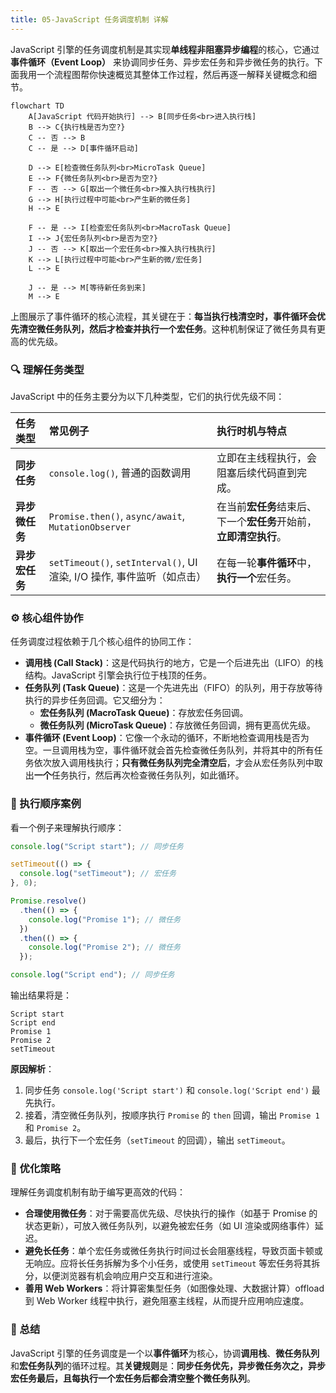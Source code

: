 ```yaml
---
title: 05-JavaScript 任务调度机制 详解
---
```


JavaScript 引擎的任务调度机制是其实现**单线程非阻塞异步编程**的核心，它通过**事件循环（Event Loop）** 来协调同步任务、异步宏任务和异步微任务的执行。下面我用一个流程图帮你快速概览其整体工作过程，然后再逐一解释关键概念和细节。

```mermaid
flowchart TD
    A[JavaScript 代码开始执行] --> B[同步任务<br>进入执行栈]
    B --> C{执行栈是否为空?}
    C -- 否 --> B
    C -- 是 --> D[事件循环启动]

    D --> E[检查微任务队列<br>MicroTask Queue]
    E --> F{微任务队列<br>是否为空?}
    F -- 否 --> G[取出一个微任务<br>推入执行栈执行]
    G --> H[执行过程中可能<br>产生新的微任务]
    H --> E

    F -- 是 --> I[检查宏任务队列<br>MacroTask Queue]
    I --> J{宏任务队列<br>是否为空?}
    J -- 否 --> K[取出一个宏任务<br>推入执行栈执行]
    K --> L[执行过程中可能<br>产生新的微/宏任务]
    L --> E

    J -- 是 --> M[等待新任务到来]
    M --> E
```

上图展示了事件循环的核心流程，其关键在于：**每当执行栈清空时，事件循环会优先清空微任务队列，然后才检查并执行一个宏任务**。这种机制保证了微任务具有更高的优先级。

### 🔍 理解任务类型

JavaScript 中的任务主要分为以下几种类型，它们的执行优先级不同：

| **任务类型**   | **常见例子**                                                           | **执行时机与特点**                                                 |
| :------------- | :--------------------------------------------------------------------- | :----------------------------------------------------------------- |
| **同步任务**   | `console.log()`, 普通的函数调用                                        | 立即在主线程执行，会阻塞后续代码直到完成。                         |
| **异步微任务** | `Promise.then()`, `async/await`, `MutationObserver`                    | 在当前**宏任务**结束后、下一个**宏任务**开始前，**立即清空执行**。 |
| **异步宏任务** | `setTimeout()`, `setInterval()`, UI 渲染, I/O 操作, 事件监听（如点击） | 在每一轮**事件循环**中，**执行一个**宏任务。                       |

### ⚙️ 核心组件协作

任务调度过程依赖于几个核心组件的协同工作：

- **调用栈 (Call Stack)**：这是代码执行的地方，它是一个后进先出（LIFO）的栈结构。JavaScript 引擎会执行位于栈顶的任务。
- **任务队列 (Task Queue)**：这是一个先进先出（FIFO）的队列，用于存放等待执行的异步任务回调。它又细分为：
  - **宏任务队列 (MacroTask Queue)**：存放宏任务回调。
  - **微任务队列 (MicroTask Queue)**：存放微任务回调，拥有更高优先级。
- **事件循环 (Event Loop)**：它像一个永动的循环，不断地检查调用栈是否为空。一旦调用栈为空，事件循环就会首先检查微任务队列，并将其中的所有任务依次放入调用栈执行；**只有微任务队列完全清空后**，才会从宏任务队列中取出**一个**任务执行，然后再次检查微任务队列，如此循环。

### 📌 执行顺序案例

看一个例子来理解执行顺序：

```javascript
console.log("Script start"); // 同步任务

setTimeout(() => {
  console.log("setTimeout"); // 宏任务
}, 0);

Promise.resolve()
  .then(() => {
    console.log("Promise 1"); // 微任务
  })
  .then(() => {
    console.log("Promise 2"); // 微任务
  });

console.log("Script end"); // 同步任务
```

输出结果将是：

```
Script start
Script end
Promise 1
Promise 2
setTimeout
```

**原因解析**：

1.  同步任务 `console.log('Script start')` 和 `console.log('Script end')` 最先执行。
2.  接着，清空微任务队列，按顺序执行 `Promise` 的 `then` 回调，输出 `Promise 1` 和 `Promise 2`。
3.  最后，执行下一个宏任务（`setTimeout` 的回调），输出 `setTimeout`。

### 🚀 优化策略

理解任务调度机制有助于编写更高效的代码：

- **合理使用微任务**：对于需要高优先级、尽快执行的操作（如基于 Promise 的状态更新），可放入微任务队列，以避免被宏任务（如 UI 渲染或网络事件）延迟。
- **避免长任务**：单个宏任务或微任务执行时间过长会阻塞线程，导致页面卡顿或无响应。应将长任务拆解为多个小任务，或使用 `setTimeout` 等宏任务将其拆分，以便浏览器有机会响应用户交互和进行渲染。
- **善用 Web Workers**：将计算密集型任务（如图像处理、大数据计算）offload 到 Web Worker 线程中执行，避免阻塞主线程，从而提升应用响应速度。

### 💎 总结

JavaScript 引擎的任务调度是一个以**事件循环**为核心，协调**调用栈**、**微任务队列**和**宏任务队列**的循环过程。其**关键规则**是：**同步任务优先，异步微任务次之，异步宏任务最后，且每执行一个宏任务后都会清空整个微任务队列**。
